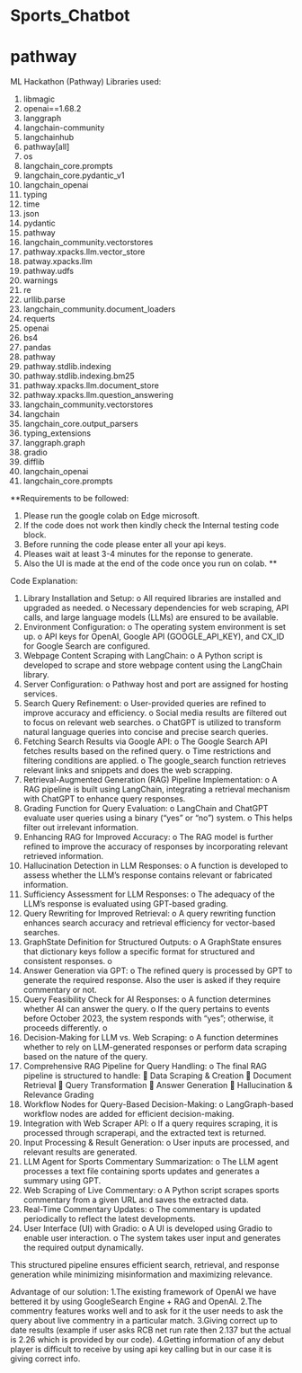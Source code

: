 # Sports_Chatbot
# pathway
ML Hackathon (Pathway)
Libraries used:
1.	libmagic
2.	openai==1.68.2
3.	langgraph 
4.	langchain-community 
5.	langchainhub 
6.	pathway[all]
7.	os
8.	langchain_core.prompts
9.	langchain_core.pydantic_v1
10.	langchain_openai
11.	typing
12.	time
13.	json
14.	pydantic
15.	pathway
16.	langchain_community.vectorstores
17.	pathway.xpacks.llm.vector_store
18.	patway.xpacks.llm
19.	pathway.udfs
20.	warnings
21.	re
22.	urllib.parse
23.	langchain_community.document_loaders
24.	requerts
25.	openai
26.	bs4
27.	pandas
28.	pathway
29.	pathway.stdlib.indexing
30.	pathway.stdlib.indexing.bm25
31.	pathway.xpacks.llm.document_store
32.	pathway.xpacks.llm.question_answering
33.	langchain_community.vectorstores
34.	langchain
35.	langchain_core.output_parsers
36.	typing_extensions
37.	langgraph.graph
38.	gradio
39.	difflib
40.	langchain_openai
41.	langchain_core.prompts



**Requirements to be followed:
1. Please run the google colab on Edge microsoft.
2. If the code does not work then kindly check the Internal testing code block.
3. Before running the code please enter all your api keys.
4. Pleases wait at least 3-4 minutes for the reponse to generate.
5. Also the UI is made at the end of the code once you run on colab.
**   





Code Explanation:
1.	Library Installation and Setup:
o	All required libraries are installed and upgraded as needed.
o	Necessary dependencies for web scraping, API calls, and large language models (LLMs) are ensured to be available.
2.	Environment Configuration:
o	The operating system environment is set up.
o	API keys for OpenAI, Google API (GOOGLE_API_KEY), and CX_ID for Google Search are configured.
3.	Webpage Content Scraping with LangChain:
o	A Python script is developed to scrape and store webpage content using the LangChain library.
4.	Server Configuration:
o	Pathway host and port are assigned for hosting services.
5.	Search Query Refinement:
o	User-provided queries are refined to improve accuracy and efficiency.
o	Social media results are filtered out to focus on relevant web searches.
o	ChatGPT is utilized to transform natural language queries into concise and precise search queries.
6.	Fetching Search Results via Google API:
o	The Google Search API fetches results based on the refined query.
o	Time restrictions and filtering conditions are applied.
o	The google_search function retrieves relevant links and snippets and does the web scrapping.
7.	Retrieval-Augmented Generation (RAG) Pipeline Implementation:
o	A RAG pipeline is built using LangChain, integrating a retrieval mechanism with ChatGPT to enhance query responses.
8.	Grading Function for Query Evaluation:
o	LangChain and ChatGPT evaluate user queries using a binary (“yes” or “no”) system.
o	This helps filter out irrelevant information.
9.	Enhancing RAG for Improved Accuracy:
o	The RAG model is further refined to improve the accuracy of responses by incorporating relevant retrieved information.
10.	Hallucination Detection in LLM Responses:
o	A function is developed to assess whether the LLM’s response contains relevant or fabricated information.
11.	Sufficiency Assessment for LLM Responses:
o	The adequacy of the LLM’s response is evaluated using GPT-based grading.
12.	Query Rewriting for Improved Retrieval:
o	A query rewriting function enhances search accuracy and retrieval efficiency for vector-based searches.
13.	GraphState Definition for Structured Outputs:
o	A GraphState ensures that dictionary keys follow a specific format for structured and consistent responses.
o	
14.	Answer Generation via GPT:
o	The refined query is processed by GPT to generate the required response. Also the user is asked if they require commentary or not.
15.	Query Feasibility Check for AI Responses:
o	A function determines whether AI can answer the query.
o	If the query pertains to events before October 2023, the system responds with “yes”; otherwise, it proceeds differently.
o	
16.	Decision-Making for LLM vs. Web Scraping:
o	A function determines whether to rely on LLM-generated responses or perform data scraping based on the nature of the query.
17.	Comprehensive RAG Pipeline for Query Handling:
o	The final RAG pipeline is structured to handle:
	Data Scraping & Creation
	Document Retrieval
	Query Transformation
	Answer Generation
	Hallucination & Relevance Grading
18.	Workflow Nodes for Query-Based Decision-Making:
o	LangGraph-based workflow nodes are added for efficient decision-making.
19.	Integration with Web Scraper API:
o	If a query requires scraping, it is processed through scraperapi, and the extracted text is returned.
20.	Input Processing & Result Generation:
o	User inputs are processed, and relevant results are generated.
21.	LLM Agent for Sports Commentary Summarization:
o	The LLM agent processes a text file containing sports updates and generates a summary using GPT.
22.	Web Scraping of Live Commentary:
o	A Python script scrapes sports commentary from a given URL and saves the extracted data.
23.	Real-Time Commentary Updates:
o	The commentary is updated periodically to reflect the latest developments.
24.	User Interface (UI) with Gradio:
o	A UI is developed using Gradio to enable user interaction.
o	The system takes user input and generates the required output dynamically.

This structured pipeline ensures efficient search, retrieval, and response generation while minimizing misinformation and maximizing relevance.



Advantage of our solution:
1.The existing framework of OpenAI we have bettered it by using GoogleSearch Engine + RAG and OpenAI.
2.The commentry features works well and to ask for it the user needs to ask the query about live commentry in a particular match.
3.Giving correct up to date results (example if user asks RCB net run rate then 2.137 but the actual is 2.26 which is provided by our code). 
4.Getting information of any debut player is difficult to receive by using api key calling but in our case it is giving correct info.  






